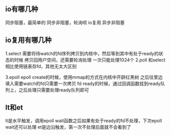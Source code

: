 ## io有哪几种
同步阻塞，最简单的
同步非阻塞，轮询呗
io复用
异步非阻塞

## io复用有哪几种
1.select
需要将待watch的fd序列拷贝到内核中，然后等到其中有处于ready的状态的时候
拷贝回用户空间，还需要轮询处理
一次只能处理1024个
2.poll
和select相比使用链表存fd，其他无太大区别

3.epoll
epoll create的时候，使用mmap的方式在内核中开辟红黑树
之后往里边填入需要watch的fd只需要一次拷贝
fd ready的时候，通过回调函数挂到ready队列上，之后处理只需要处理ready队列即可

## lt和et
lt是水平触发，调用epoll wait函数之后如果有处于ready的fd不处理，下次epoll wait还可以处理
et是边沿触发，第一次不处理后面就不会看到了

